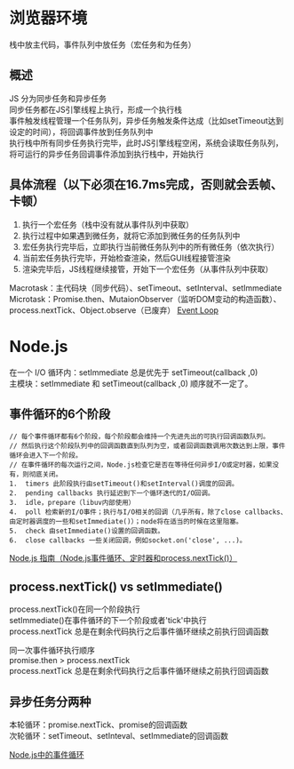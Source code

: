 # 浏览器环境
栈中放主代码，事件队列中放任务（宏任务和为任务）
##  概述
JS 分为同步任务和异步任务<br>
同步任务都在JS引擎线程上执行，形成一个执行栈<br>
事件触发线程管理一个任务队列，异步任务触发条件达成（比如setTimeout达到设定的时间），将回调事件放到任务队列中<br>
执行栈中所有同步任务执行完毕，此时JS引擎线程空闲，系统会读取任务队列，将可运行的异步任务回调事件添加到执行栈中，开始执行<br>
##  具体流程（以下必须在16.7ms完成，否则就会丢帧、卡顿）
1.  执行一个宏任务（栈中没有就从事件队列中获取）
2.  执行过程中如果遇到微任务，就将它添加到微任务的任务队列中
3.  宏任务执行完毕后，立即执行当前微任务队列中的所有微任务（依次执行）
4.  当前宏任务执行完毕，开始检查渲染，然后GUI线程接管渲染
5.  渲染完毕后，JS线程继续接管，开始下一个宏任务（从事件队列中获取）

   
Macrotask：主代码块（同步代码）、setTimeout、setInterval、setImmediate
Microtask：Promise.then、MutaionObserver（监听DOM变动的构造函数）、process.nextTick、Object.observe（已废弃）
[Event Loop](https://juejin.im/post/5d5b4c2df265da03dd3d73e5#heading-10)
# Node.js
在一个 I/O 循环内：setImmediate 总是优先于 setTimeout(callback ,0)<br>
主模块：setImmediate 和 setTimeout(callback ,0) 顺序就不一定了。
##  事件循环的6个阶段
```
// 每个事件循环都有6个阶段，每个阶段都会维持一个先进先出的可执行回调函数队列。
// 然后执行这个阶段队列中的回调函数直到队列为空，或者回调函数调用次数达到上限，事件循环会进入下一个阶段。
// 在事件循环的每次运行之间，Node.js检查它是否在等待任何异步I/O或定时器，如果没有，则彻底关闭。
1.  timers 此阶段执行由setTimeout()和setInterval()调度的回调。
2.  pending callbacks 执行延迟到下一个循环迭代的I/O回调。
3.  idle，prepare（libuv内部使用）
4.  poll 检索新的I/O事件；执行与I/O相关的回调（几乎所有，除了close callbacks、由定时器调度的一些和setImmediate()）；node将在适当的时候在这里阻塞。
5.  check 由setImmediate()设置的回调函数。
6.  close callbacks 一些关闭回调，例如socket.on('close', ...)。
```
[Node.js 指南（Node.js事件循环、定时器和process.nextTick()）](https://segmentfault.com/a/1190000017017364)
##  process.nextTick() vs setImmediate()
process.nextTick()在同一个阶段执行<br>
setImmediate()在事件循环的下一个阶段或者'tick'中执行<br>
process.nextTick 总是在剩余代码执行之后事件循环继续之前执行回调函数<br>

同一次事件循环执行顺序<br>
promise.then > process.nextTick<br>
process.nextTick 总是在剩余代码执行之后事件循环继续之前执行回调函数<br>
##  异步任务分两种
本轮循环：promise.nextTick、promise的回调函数<br>
次轮循环：setTimeout、setInteval、setImmediate的回调函数<br>

[Node.js中的事件循环](https://www.jianshu.com/p/8cab6821bab7)




